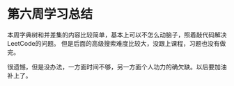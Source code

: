 # 第六周学习总结

本周字典树和并差集的内容比较简单，基本上可以不怎么动脑子，照着敲代码解决LeetCode的问题。
但是后面的高级搜索难度比较大，没跟上课程，习题也没有做完。

很遗憾，但是没办法，一方面时间不够，另一方面个人功力的确欠缺。以后要加油补上了。



  


  

